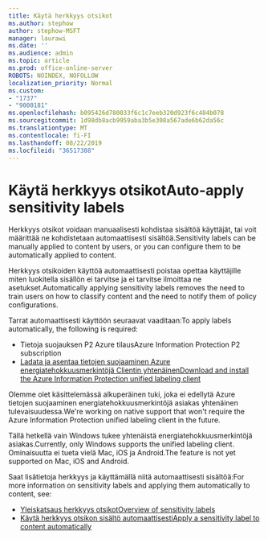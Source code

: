 ```yaml
---
title: Käytä herkkyys otsikot
ms.author: stephow
author: stephow-MSFT
manager: laurawi
ms.date: ''
ms.audience: admin
ms.topic: article
ms.prod: office-online-server
ROBOTS: NOINDEX, NOFOLLOW
localization_priority: Normal
ms.custom:
- "1737"
- "9000181"
ms.openlocfilehash: b095426d780033f6c1c7eeb320d923f6c484b078
ms.sourcegitcommit: 1d98db8acb9959aba3b5e308a567ade6b62da56c
ms.translationtype: MT
ms.contentlocale: fi-FI
ms.lasthandoff: 08/22/2019
ms.locfileid: "36517388"
---
```

# <a name="auto-apply-sensitivity-labels"></a><span data-ttu-id="5936a-102">Käytä herkkyys otsikot</span><span class="sxs-lookup"><span data-stu-id="5936a-102">Auto-apply sensitivity labels</span></span>

<span data-ttu-id="5936a-103">Herkkyys otsikot voidaan manuaalisesti kohdistaa sisältöä käyttäjät, tai voit määrittää ne kohdistetaan automaattisesti sisältöä.</span><span class="sxs-lookup"><span data-stu-id="5936a-103">Sensitivity labels can be manually applied to content by users, or you can configure them to be automatically applied to content.</span></span>

<span data-ttu-id="5936a-104">Herkkyys otsikoiden käyttöä automaattisesti poistaa opettaa käyttäjille miten luokitella sisällön ei tarvitse ja ei tarvitse ilmoittaa ne asetukset.</span><span class="sxs-lookup"><span data-stu-id="5936a-104">Automatically applying sensitivity labels removes the need to train users on how to classify content and the need to notify them of policy configurations.</span></span>

<span data-ttu-id="5936a-105">Tarrat automaattisesti käyttöön seuraavat vaaditaan:</span><span class="sxs-lookup"><span data-stu-id="5936a-105">To apply labels automatically, the following is required:</span></span>

- <span data-ttu-id="5936a-106">Tietoja suojauksen P2 Azure tilaus</span><span class="sxs-lookup"><span data-stu-id="5936a-106">Azure Information Protection P2 subscription</span></span>
- [<span data-ttu-id="5936a-107">Ladata ja asentaa tietojen suojaaminen Azure energiatehokkuusmerkintöjä Clientin yhtenäinen</span><span class="sxs-lookup"><span data-stu-id="5936a-107">Download and install the Azure Information Protection unified labeling client</span></span>](https://docs.microsoft.com/azure/information-protection/rms-client/install-unifiedlabelingclient-app)

<span data-ttu-id="5936a-108">Olemme olet käsittelemässä alkuperäinen tuki, joka ei edellytä Azure tietojen suojaaminen energiatehokkuusmerkintöjä asiakas yhtenäinen tulevaisuudessa.</span><span class="sxs-lookup"><span data-stu-id="5936a-108">We're working on native support that won't require the Azure Information Protection unified labeling client in the future.</span></span>

<span data-ttu-id="5936a-109">Tällä hetkellä vain Windows tukee yhtenäistä energiatehokkuusmerkintöjä asiakas.</span><span class="sxs-lookup"><span data-stu-id="5936a-109">Currently, only Windows supports the unified labeling client.</span></span>  <span data-ttu-id="5936a-110">Ominaisuutta ei tueta vielä Mac, iOS ja Android.</span><span class="sxs-lookup"><span data-stu-id="5936a-110">The feature is not yet supported on Mac, iOS and Android.</span></span>

<span data-ttu-id="5936a-111">Saat lisätietoja herkkyys ja käyttämällä niitä automaattisesti sisältöä:</span><span class="sxs-lookup"><span data-stu-id="5936a-111">For more information on sensitivity labels and applying them automatically to content,  see:</span></span>

- [<span data-ttu-id="5936a-112">Yleiskatsaus herkkyys otsikot</span><span class="sxs-lookup"><span data-stu-id="5936a-112">Overview of sensitivity labels</span></span>](https://docs.microsoft.com/office365/securitycompliance/sensitivity-labels)
- [<span data-ttu-id="5936a-113">Käytä herkkyys otsikon sisältö automaattisesti</span><span class="sxs-lookup"><span data-stu-id="5936a-113">Apply a sensitivity label to content automatically</span></span>](https://docs.microsoft.com/office365/securitycompliance/apply_sensitivity_label_automatically)